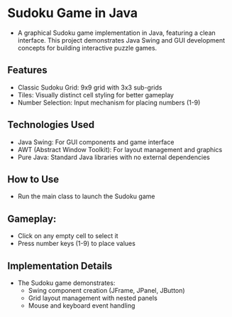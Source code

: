 # Sudoku Game in Java
- A graphical Sudoku game implementation in Java, featuring a clean interface. This project demonstrates Java Swing and GUI development concepts for building interactive puzzle games.

## Features
- Classic Sudoku Grid: 9x9 grid with 3x3 sub-grids
- Tiles: Visually distinct cell styling for better gameplay
- Number Selection: Input mechanism for placing numbers (1-9)

## Technologies Used
- Java Swing: For GUI components and game interface
- AWT (Abstract Window Toolkit): For layout management and graphics
- Pure Java: Standard Java libraries with no external dependencies

## How to Use
- Run the main class to launch the Sudoku game

## Gameplay:
- Click on any empty cell to select it
- Press number keys (1-9) to place values

## Implementation Details
- The Sudoku game demonstrates:
  - Swing component creation (JFrame, JPanel, JButton)
  - Grid layout management with nested panels  
  - Mouse and keyboard event handling

    